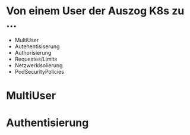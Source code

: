 # Von einem User der Auszog K8s zu ...
* MultiUser
* Autehentisiserung
* Authorisierung
* Requestes/Limits
* Netzwerkisolierung
* PodSecurityPolicies

# MultiUser 
# Authentisierung
